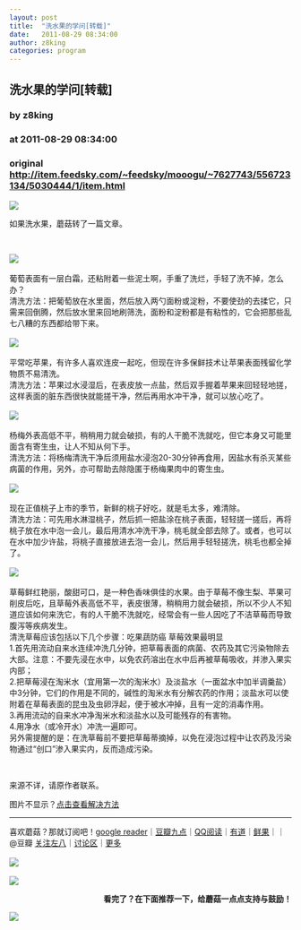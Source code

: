 ```yaml
---
layout: post
title:  "洗水果的学问[转载]"
date:   2011-08-29 08:34:00
author: z8king
categories: program
---
```


## 洗水果的学问[转载]
### by z8king
### at 2011-08-29 08:34:00
### original <http://item.feedsky.com/~feedsky/mooogu/~7627743/556723134/5030444/1/item.html>

<p><img src="http://farm7.static.flickr.com/6062/6091826859_325d11ae95_m.jpg"> </p>
<p>如果洗水果，蘑菇转了一篇文章。</p>
<p><span></span>
<p> </p>
<p><img src="http://farm7.static.flickr.com/6084/6092367020_0e182a7ea2_m.jpg">  </p>
<p>葡萄表面有一层白霜，还粘附着一些泥土啊，手重了洗烂，手轻了洗不掉，怎么办？    <br>清洗方法：把葡萄放在水里面，然后放入两勺面粉或淀粉，不要使劲的去揉它，只需来回倒腾，然后放水里来回地刷筛洗，面粉和淀粉都是有粘性的，它会把那些乱七八糟的东西都给带下来。    <br><a href="http://ks.cn.yahoo.com/question/1410040101140_3.html"></a>    <br><img src="http://farm7.static.flickr.com/6210/6092367032_491c79fc44_m.jpg">  </p>
<p>平常吃苹果，有许多人喜欢连皮一起吃，但现在许多保鲜技术让苹果表面残留化学物质不易清洗。    <br>清洗方法：苹果过水浸湿后，在表皮放一点盐，然后双手握着苹果来回轻轻地搓，这样表面的脏东西很快就能搓干净，然后再用水冲干净，就可以放心吃了。    <br><a href="http://ks.cn.yahoo.com/question/1410040101140_4.html"></a>    <br><img src="http://farm7.static.flickr.com/6088/6092367122_8180e1146d_m.jpg">  </p>
<p>杨梅外表高低不平，稍稍用力就会破损，有的人干脆不洗就吃，但它本身又可能里面含有寄生虫，让人不知从何下手。    <br>清洗方法：将杨梅清洗干净后须用盐水浸泡20-30分钟再食用，因盐水有杀灭某些病菌的作用，另外，亦可帮助去除隐匿于杨梅果肉中的寄生虫。    <br><a href="http://ks.cn.yahoo.com/question/1410040101140_5.html"></a>    <br><img src="http://farm7.static.flickr.com/6190/6091826987_39a34e267c_m.jpg">  </p>
<p>现在正值桃子上市的季节，新鲜的桃子好吃，就是毛太多，难清除。    <br>清洗方法：可先用水淋湿桃子，然后抓一把盐涂在桃子表面，轻轻搓一搓后，再将桃子放在水中泡一会儿，最后用清水冲洗干净，桃毛就全部去除了。或者，也可以在水中加少许盐，将桃子直接放进去泡一会儿，然后用手轻轻搓洗，桃毛也都全掉了。    <br><a href="http://ks.cn.yahoo.com/question/1510033100335.html"></a>    <br><img src="http://farm7.static.flickr.com/6076/6092373368_070ec77339_m.jpg">  </p>
<p>草莓鲜红艳丽，酸甜可口，是一种色香味俱佳的水果。由于草莓不像生梨、苹果可削皮后吃，且草莓外表高低不平，表皮很薄，稍稍用力就会破损，所以不少人不知道应该如何来洗它，有的人干脆不洗就吃，经常会有一些人因吃了不洁草莓而导致腹泻等疾病发生。    <br>清洗草莓应该包括以下几个步骤：吃果蔬防癌 草莓效果最明显    <br>1.首先用流动自来水连续冲洗几分钟，把草莓表面的病菌、农药及其它污染物除去大部。注意：不要先浸在水中，以免农药溶出在水中后再被草莓吸收，并渗入果实内部；    <br>2.把草莓浸在淘米水（宜用第一次的淘米水）及淡盐水（一面盆水中加半调羹盐）中3分钟，它们的作用是不同的，碱性的淘米水有分解农药的作用；淡盐水可以使附着在草莓表面的昆虫及虫卵浮起，便于被水冲掉，且有一定的消毒作用。    <br>3.再用流动的自来水冲净淘米水和淡盐水以及可能残存的有害物。    <br>4.用净水（或冷开水）冲洗一遍即可。    <br>另外需提醒的是：在洗草莓前不要把草莓蒂摘掉，以免在浸泡过程中让农药及污染物通过“创口”渗入果实内，反而造成污染。</p>
<p> </p>
<p>来源不详，请原作者联系。</p>
<p>图片不显示？<a href="http://mooogu.cn/blog/about-flickr.html">点击查看解决方法</a></p>
<hr>
<p>喜欢蘑菇？那就订阅吧！<a href="http://fusion.google.com/add?feedurl=http://feed.feedsky.com/mooogu">google reader</a>｜<a href="http://9.douban.com/reader/subscribe?url=http://feed.feedsky.com/mooogu">豆瓣九点</a>｜<a href="http://mail.qq.com/cgi-bin/feed?u=http://feed.feedsky.com/mooogu">QQ阅读</a>｜<a href="http://reader.youdao.com/b.do?keyfrom=bookmarklet&amp;url=http://feed.feedsky.com/mooogu">有道</a>｜<a href="http://www.xianguo.com/subscribe.php?url=http://feed.feedsky.com/mooogu">鲜果</a>｜｜@豆瓣 <a href="http://www.douban.com/people/z8king/">关注左八</a>｜<a href="http://www.douban.com/group/jiaju/">讨论区</a>｜<a href="http://feed.feedsky.com/mooogu">更多</a><br>
      <br><a href="http://item.taobao.com/item.htm?id=4372384751"><img src="http://img04.taobaocdn.com/imgextra/i4/41114299/T2.8JzXeFaXXXXXXXX_!!41114299.gif"></a><br><br>
  <a href="http://mooogu.taobao.com/"><img src="http://img02.taobaocdn.com/imgextra/i2/41114299/T2UpJrXaxaXXXXXXXX_!!41114299.gif"></a>
  </p> <p align="right"><strong>看完了？在下面推荐一下，给蘑菇一点点支持与鼓励！</strong></p><img src="http://img.tongji.linezing.com/1171235/tongji.gif"><img src="http://www1.feedsky.com/t1/556723134/mooogu/feedsky/s.gif?r=http://item.feedsky.com/~feedsky/mooogu/~7627743/556723134/5030444/1/item.html" border="0" height="0" width="0"></p>
